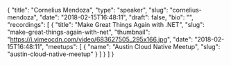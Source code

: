 {
  "title": "Cornelius Mendoza",
  "type": "speaker",
  "slug": "cornelius-mendoza",
  "date": "2018-02-15T16:48:11",
  "draft": false,
  "bio": "",
  "recordings": [
    {
      "title": "Make Great Things Again with .NET",
      "slug": "make-great-things-again-with-net",
      "thumbnail": "https://i.vimeocdn.com/video/683627505_295x166.jpg",
      "date": "2018-02-15T16:48:11",
      "meetups": [
        {
          "name": "Austin Cloud Native Meetup",
          "slug": "austin-cloud-native-meetup"
        }
      ]
    }
  ]
}